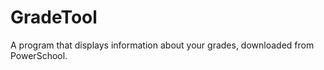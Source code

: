 GradeTool
=========

A program that displays information about your grades, downloaded from PowerSchool.
